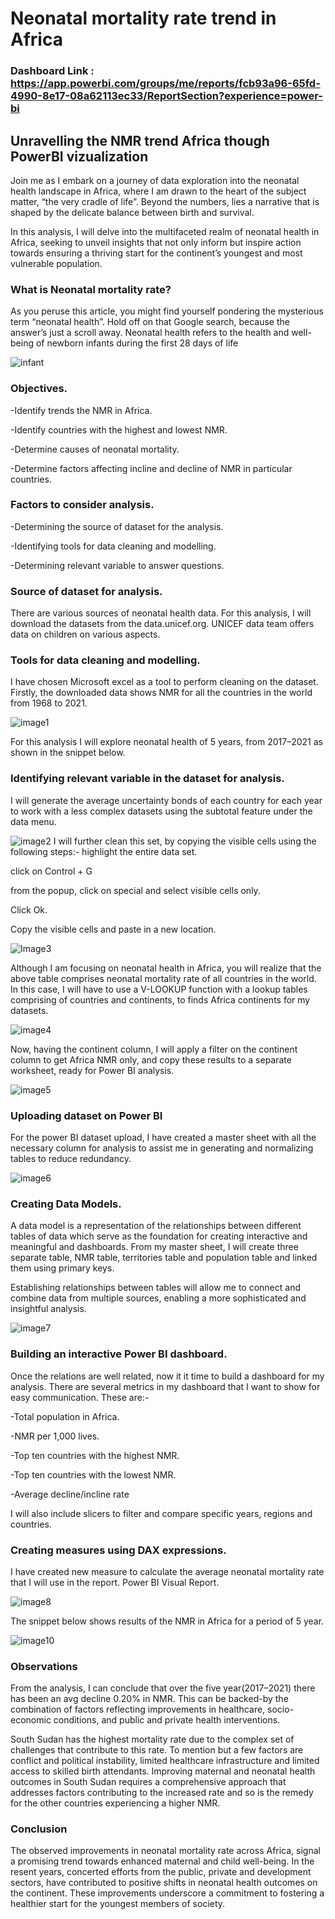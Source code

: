 # Neonatal mortality rate trend in Africa

### Dashboard Link : https://app.powerbi.com/groups/me/reports/fcb93a96-65fd-4990-8e17-08a62113ec33/ReportSection?experience=power-bi


## Unravelling the NMR trend Africa though PowerBI vizualization

Join me as I embark on a journey of data exploration into the neonatal health landscape in Africa, where I am drawn to the heart of the subject matter, “the very cradle of life”. Beyond the numbers, lies a narrative that is shaped by the delicate balance between birth and survival.

In this analysis, I will delve into the multifaceted realm of neonatal health in Africa, seeking to unveil insights that not only inform but inspire action towards ensuring a thriving start for the continent’s youngest and most vulnerable population.


### What is Neonatal mortality rate?

As you peruse this article, you might find yourself pondering the mysterious term “neonatal health”. Hold off on that Google search, because the answer’s just a scroll away. Neonatal health refers to the health and well-being of newborn infants during the first 28 days of life

![infant](https://github.com/ruth-kitasi/Neonatal-mortality-rate-trend-in-Africa/assets/106556092/b588c301-6653-4e39-a825-594c7ceb46a5)

### Objectives.
-Identify trends the NMR in Africa.

-Identify countries with the highest and lowest NMR.

-Determine causes of neonatal mortality.

-Determine factors affecting incline and decline of NMR in particular countries.

### Factors to consider analysis.
-Determining the source of dataset for the analysis.

-Identifying tools for data cleaning and modelling.

-Determining relevant variable to answer questions.

### Source of dataset for analysis.
There are various sources of neonatal health data. For this analysis, I will download the datasets from the data.unicef.org. UNICEF data team offers data on children on various aspects.

### Tools for data cleaning and modelling.
I have chosen Microsoft excel as a tool to perform cleaning on the dataset. Firstly, the downloaded data shows NMR for all the countries in the world from 1968 to 2021.

![image1](https://github.com/ruth-kitasi/Neonatal-mortality-rate-trend-in-Africa/assets/106556092/7d0fab25-dd89-46d7-9844-d605212a1966)

For this analysis I will explore neonatal health of 5 years, from 2017–2021 as shown in the snippet below.

### Identifying relevant variable in the dataset for analysis.
I will generate the average uncertainty bonds of each country for each year to work with a less complex datasets using the subtotal feature under the data menu.

![image2](https://github.com/ruth-kitasi/Neonatal-mortality-rate-trend-in-Africa/assets/106556092/f7562f4e-aabc-4fce-9731-c1916de19b61)
I will further clean this set, by copying the visible cells using the following steps:-
highlight the entire data set.

click on Control + G

from the popup, click on special and select visible cells only.

Click Ok.

Copy the visible cells and paste in a new location.

![Image3](https://github.com/ruth-kitasi/Neonatal-mortality-rate-trend-in-Africa/assets/106556092/0485337d-30de-4dc0-9105-12eaa2a30937)

Although I am focusing on neonatal health in Africa, you will realize that the above table comprises neonatal mortality rate of all countries in the world. In this case, I will have to use a V-LOOKUP function with a lookup tables comprising of countries and continents, to finds Africa continents for my datasets.

![image4](https://github.com/ruth-kitasi/Neonatal-mortality-rate-trend-in-Africa/assets/106556092/c693b3d2-b787-45d3-bf50-a519826a8a93)

Now, having the continent column, I will apply a filter on the continent column to get Africa NMR only, and copy these results to a separate worksheet, ready for Power BI analysis.

![image5](https://github.com/ruth-kitasi/Neonatal-mortality-rate-trend-in-Africa/assets/106556092/b90ea918-f1a5-44ed-86c0-e79075cf8a5c)

### Uploading dataset on Power BI
For the power BI dataset upload, I have created a master sheet with all the necessary column for analysis to assist me in generating and normalizing tables to reduce redundancy.

![image6](https://github.com/ruth-kitasi/Neonatal-mortality-rate-trend-in-Africa/assets/106556092/ad07d306-f8fb-45f3-bc17-7ab564526898)

### Creating Data Models.
A data model is a representation of the relationships between different tables of data which serve as the foundation for creating interactive and meaningful and dashboards. From my master sheet, I will create three separate table, NMR table, territories table and population table and linked them using primary keys.

Establishing relationships between tables will allow me to connect and combine data from multiple sources, enabling a more sophisticated and insightful analysis.

![image7](https://github.com/ruth-kitasi/Neonatal-mortality-rate-trend-in-Africa/assets/106556092/0b5982b6-8ba6-4921-aa8f-052b9c21356c)

### Building an interactive Power BI dashboard.
Once the relations are well related, now it it time to build a dashboard for my analysis. There are several metrics in my dashboard that I want to show for easy communication. These are:-

-Total population in Africa.

-NMR per 1,000 lives.

-Top ten countries with the highest NMR.

-Top ten countries with the lowest NMR.

-Average decline/incline rate


I will also include slicers to filter and compare specific years, regions and countries.
### Creating measures using DAX expressions.
I have created new measure to calculate the average neonatal mortality rate that I will use in the report.
Power BI Visual Report.

![image8](https://github.com/ruth-kitasi/Neonatal-mortality-rate-trend-in-Africa/assets/106556092/3019993e-af53-4a2b-92fe-e956593dc73a)

The snippet below shows results of the NMR in Africa for a period of 5 year.

![image10](https://github.com/ruth-kitasi/Neonatal-mortality-rate-trend-in-Africa/assets/106556092/d498c572-eb25-42a4-ac40-cd3906b08248)
### Observations
From the analysis, I can conclude that over the five year(2017–2021) there has been an avg decline 0.20% in NMR. This can be backed-by the combination of factors reflecting improvements in healthcare, socio-economic conditions, and public and private health interventions.

South Sudan has the highest mortality rate due to the complex set of challenges that contribute to this rate. To mention but a few factors are conflict and political instability, limited healthcare infrastructure and limited access to skilled birth attendants.
Improving maternal and neonatal health outcomes in South Sudan requires a comprehensive approach that addresses factors contributing to the increased rate and so is the remedy for the other countries experiencing a higher NMR.

###  Conclusion
The observed improvements in neonatal mortality rate across Africa, signal a promising trend towards enhanced maternal and child well-being. In the resent years, concerted efforts from the public, private and development sectors, have contributed to positive shifts in neonatal health outcomes on the continent. These improvements underscore a commitment to fostering a healthier start for the youngest members of society.
